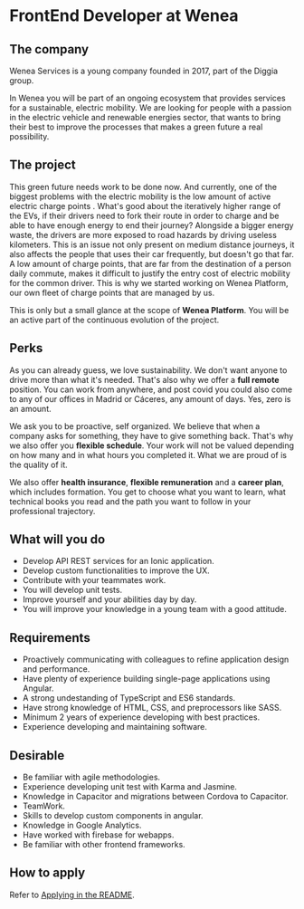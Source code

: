 # FrontEnd Developer at Wenea

## The company

Wenea Services is a young company founded in 2017, part of the Diggia group.

In Wenea you will be part of an ongoing ecosystem that provides services for a sustainable, electric mobility. We are looking for people with a passion in the electric vehicle and renewable energies sector, that wants to bring their best to improve the processes that makes a green future a real possibility.


## The project

This green future needs work to be done now. And currently, one of the biggest problems with the electric mobility is the low amount of active electric charge points . What's good about the iteratively higher range of the EVs, if their drivers need to fork their route in order to charge and be able to have enough energy to end their journey? Alongside a bigger energy waste, the drivers are more exposed to road hazards by driving useless kilometers. This is an issue not only present on medium distance journeys, it also affects the people that uses their car frequently, but doesn't go that far. A low amount of charge points, that are far from the destination of a person daily commute, makes it difficult to justify the entry cost of electric mobility for the common driver. This is why we started working on Wenea Platform, our own fleet of charge points that are managed by us.

This is only but a small glance at the scope of **Wenea Platform**.
You will be an active part of the continuous evolution of the project.


## Perks

As you can already guess, we love sustainability. We don't want anyone to drive more than what it's needed. That's also why we offer a **full remote** position. You can work from anywhere, and post covid you could also come to any of our offices in Madrid or Cáceres, any amount of days. Yes, zero is an amount.

We ask you to be proactive, self organized. We believe that when a company asks for something, they have to give something back. That's why we also offer you **flexible schedule**. Your work will not be valued depending on how many and in what hours you completed it. What we are proud of is the quality of it.

We also offer **health insurance**, **flexible remuneration** and a **career plan**, which includes formation. You get to choose what you want to learn, what technical books you read and the path you want to follow in your professional trajectory.


## What will you do

- Develop API REST services for an Ionic application.
- Develop custom functionalities to improve the UX.
- Contribute with your teammates work.
- You will develop unit tests.
- Improve yourself and your abilities day by day.
- You will improve your knowledge in a young team with a good attitude.


## Requirements

- Proactively communicating with colleagues to refine application design and performance.
- Have plenty of experience building single-page applications using Angular.
- A strong undestanding of TypeScript and ES6 standards.
- Have strong knowledge of HTML, CSS, and preprocessors like SASS.
- Mínimum 2 years of experience developing with best practices.
- Experience developing and maintaining software.

## Desirable

- Be familiar with agile methodologies.
- Experience developing unit test with Karma and Jasmine.
- Knowledge in Capacitor and migrations between Cordova to Capacitor.
- TeamWork.
- Skills to develop custom components in angular.
- Knowledge in Google Analytics.
- Have worked with firebase for webapps.
- Be familiar with other frontend frameworks.

## How to apply

Refer to [Applying in the README](README.md#Applying).
